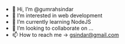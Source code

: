 - 👋 Hi, I’m @gumrahsindar
- 👀 I’m interested in web development
- 🌱 I’m currently learning NodeJS
- 💞️ I’m looking to collaborate on ...
- 📫 How to reach me -> gsindar@gmail.com

<!---
gumrahsindar/gumrahsindar is a ✨ special ✨ repository because its `README.md` (this file) appears on your GitHub profile.
You can click the Preview link to take a look at your changes.
--->
